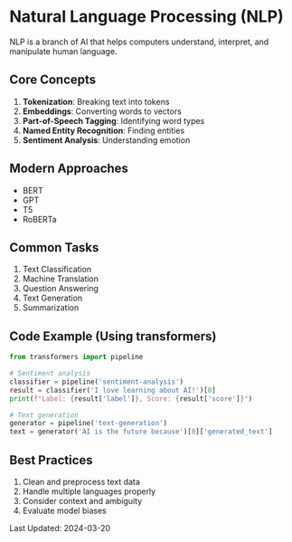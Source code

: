 # Natural Language Processing (NLP)

NLP is a branch of AI that helps computers understand, interpret, and manipulate human language.

## Core Concepts
1. **Tokenization**: Breaking text into tokens
2. **Embeddings**: Converting words to vectors
3. **Part-of-Speech Tagging**: Identifying word types
4. **Named Entity Recognition**: Finding entities
5. **Sentiment Analysis**: Understanding emotion

## Modern Approaches
- BERT
- GPT
- T5
- RoBERTa

## Common Tasks
1. Text Classification
2. Machine Translation
3. Question Answering
4. Text Generation
5. Summarization

## Code Example (Using transformers)
```python
from transformers import pipeline

# Sentiment analysis
classifier = pipeline('sentiment-analysis')
result = classifier('I love learning about AI!')[0]
print(f"Label: {result['label']}, Score: {result['score']}")

# Text generation
generator = pipeline('text-generation')
text = generator('AI is the future because')[0]['generated_text']
```

## Best Practices
1. Clean and preprocess text data
2. Handle multiple languages properly
3. Consider context and ambiguity
4. Evaluate model biases

Last Updated: 2024-03-20 